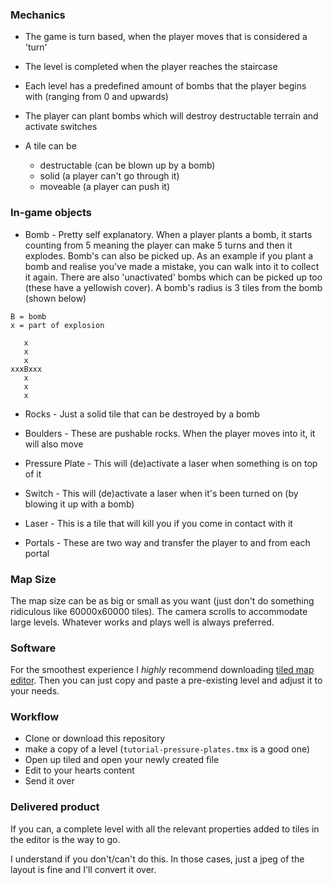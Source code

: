 ### Mechanics

- The game is turn based, when the player moves that is considered a 'turn'

- The level is completed when the player reaches the staircase

- Each level has a predefined amount of bombs that the player begins with (ranging from 0 and upwards)

- The player can plant bombs which will destroy destructable terrain and activate switches

- A tile can be
    - destructable (can be blown up by a bomb)
    - solid (a player can't go through it)
    - moveable (a player can push it)

### In-game objects

- Bomb - Pretty self explanatory. When a player plants a bomb, it starts
  counting from 5 meaning the player can make 5 turns and then it explodes.
  Bomb's can also be picked up. As an example if you plant a bomb and realise
  you've made a mistake, you can walk into it to collect it again.  There are
  also 'unactivated' bombs which can be picked up too (these have a yellowish
  cover).  A bomb's radius is 3 tiles from the bomb (shown below)


```
B = bomb
x = part of explosion

   x
   x
   x
xxxBxxx
   x
   x
   x
```

- Rocks - Just a solid tile that can be destroyed by a bomb

- Boulders - These are pushable rocks. When the player moves into it, it will
  also move

- Pressure Plate - This will (de)activate a laser when something is on top of it

- Switch - This will (de)activate a laser when it's been turned on (by blowing
  it up with a bomb)

- Laser - This is a tile that will kill you if you come in contact with it

- Portals - These are two way and transfer the player to and from each portal

### Map Size

The map size can be as big or small as you want (just don't do something
ridiculous like 60000x60000 tiles). The camera scrolls to accommodate large
levels. Whatever works and plays well is always preferred.

### Software

For the smoothest experience I *highly* recommend downloading [tiled map
editor](https://www.mapeditor.org/download.html). Then you can just copy and
paste a pre-existing level and adjust it to your needs.

### Workflow

- Clone or download this repository
- make a copy of a level (`tutorial-pressure-plates.tmx` is a good one)
- Open up tiled and open your newly created file
- Edit to your hearts content
- Send it over

### Delivered product

If you can, a complete level with all the relevant properties added to tiles in
the editor is the way to go.

I understand if you don't/can't do this. In those cases, just a jpeg of the
layout is fine and I'll convert it over.

